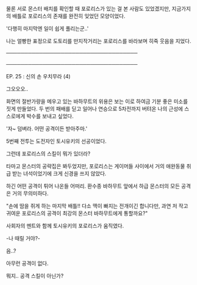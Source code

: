 물론 서로 몬스터 배치를 확인할 때 포로리스가 있는 걸 본 사람도 있었겠지만, 지금가지의 배틀로 포로리스의 존재를 완전히 잊었던 모양이었다.

'다행히 마지막엔 일이 쉽게 풀리는군..'

나는 얼빵한 표정으로 도토리를 만지작거리는 포로리스를 바라보며 히죽 웃음을 지었다.

────────────────────────────────────

────────────────────────────────────

EP. 25 : 신의 손 우치무라 (4)

그오오오..

화면의 절반가량을 메우고 있는 바하무트의 위용은 보는 이로 하여금 기분 좋은 미소를 짓게 만들었다. 두 번의 패배를 딛고 일어나 연승으로 5차전까지 버텨온 나의 근성에 스스로에게 박수를 보내고 싶었다.

'자~ 덤벼라. 어떤 공격이든 받아주마.'

5번째 전투는 도전자인 토시유키의 선공이었다.

그런데 포로리스의 스킬이 뭐가 있더라?

타마고 몬스터의 공략집은 봐두었지만, 포로리스는 게이머들 사이에서 거의 애완동물 취급 받는 녀석이었기에 크게 신경을 쓰지 않았다.

하긴 어떤 공격이 튀어 나온들 어떠리. 환수종 바하무트 앞에서 하급 몬스터의 모든 공격은 거의 무의미하다.

"손에 땀을 쥐게 하는 마지막 배틀!! 다소 맥이 빠지는 전개이긴 합니다만, 과연 저 작고 귀여운 포로리스의 공격이 최강의 몬스터 바하무트에게 통할까요?"

사회자의 멘트와 함께 토시유키의 포로리스가 움직였다.

-나 때릴 거야?-

음..?

아무런 공격이 없다.

뭐지.. 공격 스킬이 아닌가?
